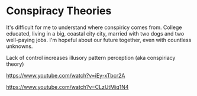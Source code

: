 # Conspiracy Theories

It's difficult for me to understand where conspiricy comes from. College educated, living in a big, coastal city city, married with two dogs and two well-paying jobs. I'm hopeful about our future together, even with countless unknowns.

Lack of control increases illusory pattern perception (aka conspiriacy theory)

https://www.youtube.com/watch?v=iEy-xTbcr2A

https://www.youtube.com/watch?v=CLzUtMiq1N4


